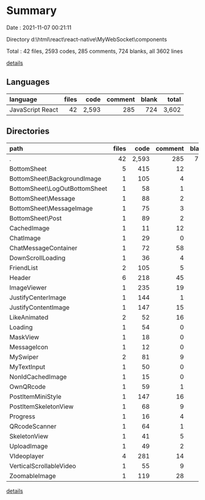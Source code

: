 # Summary

Date : 2021-11-07 00:21:11

Directory d:\html\react\react-native\MyWebSocket\components

Total : 42 files,  2593 codes, 285 comments, 724 blanks, all 3602 lines

[details](details.md)

## Languages
| language | files | code | comment | blank | total |
| :--- | ---: | ---: | ---: | ---: | ---: |
| JavaScript React | 42 | 2,593 | 285 | 724 | 3,602 |

## Directories
| path | files | code | comment | blank | total |
| :--- | ---: | ---: | ---: | ---: | ---: |
| . | 42 | 2,593 | 285 | 724 | 3,602 |
| BottomSheet | 5 | 415 | 12 | 75 | 502 |
| BottomSheet\BackgroundImage | 1 | 105 | 4 | 17 | 126 |
| BottomSheet\LogOutBottomSheet | 1 | 58 | 1 | 12 | 71 |
| BottomSheet\Message | 1 | 88 | 2 | 14 | 104 |
| BottomSheet\MessageImage | 1 | 75 | 3 | 18 | 96 |
| BottomSheet\Post | 1 | 89 | 2 | 14 | 105 |
| CachedImage | 1 | 11 | 12 | 2 | 25 |
| ChatImage | 1 | 29 | 0 | 11 | 40 |
| ChatMessageContainer | 1 | 72 | 58 | 16 | 146 |
| DownScrollLoading | 1 | 36 | 4 | 10 | 50 |
| FriendList | 2 | 105 | 5 | 35 | 145 |
| Header | 6 | 218 | 45 | 63 | 326 |
| ImageViewer | 1 | 235 | 19 | 59 | 313 |
| JustifyCenterImage | 1 | 144 | 1 | 43 | 188 |
| JustifyContentImage | 1 | 147 | 15 | 67 | 229 |
| LikeAnimated | 2 | 52 | 16 | 40 | 108 |
| Loading | 1 | 54 | 0 | 5 | 59 |
| MaskView | 1 | 18 | 0 | 8 | 26 |
| MessageIcon | 1 | 12 | 0 | 6 | 18 |
| MySwiper | 2 | 81 | 9 | 19 | 109 |
| MyTextInput | 1 | 50 | 0 | 12 | 62 |
| NonIdCachedImage | 1 | 15 | 0 | 6 | 21 |
| OwnQRcode | 1 | 59 | 1 | 21 | 81 |
| PostItemMiniStyle | 1 | 147 | 16 | 46 | 209 |
| PostItemSkeletonView | 1 | 68 | 9 | 11 | 88 |
| Progress | 1 | 16 | 4 | 5 | 25 |
| QRcodeScanner | 1 | 64 | 1 | 12 | 77 |
| SkeletonView | 1 | 41 | 5 | 14 | 60 |
| UploadImage | 1 | 49 | 2 | 14 | 65 |
| VIdeoplayer | 4 | 281 | 14 | 64 | 359 |
| VerticalScrollableVideo | 1 | 55 | 9 | 14 | 78 |
| ZoomableImage | 1 | 119 | 28 | 46 | 193 |

[details](details.md)